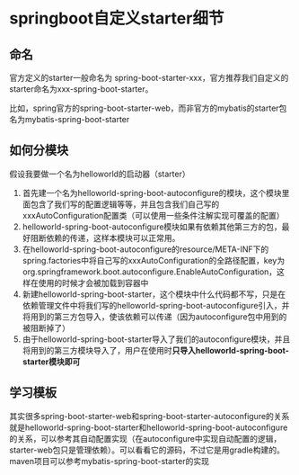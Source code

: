 # springboot自定义starter细节

## 命名

官方定义的starter一般命名为 spring-boot-starter-xxx，官方推荐我们自定义的starter命名为xxx-spring-boot-starter。

比如，spring官方的spring-boot-starter-web，而非官方的mybatis的starter包名为mybatis-spring-boot-starter

## 如何分模块

假设我要做一个名为helloworld的启动器（starter）

1. 首先建一个名为helloworld-spring-boot-autoconfigure的模块，这个模块里面包含了我们写的配置逻辑等等，并且包含我们自己写的xxxAutoConfiguration配置类（可以使用一些条件注解实现可覆盖的配置）
2. helloworld-spring-boot-autoconfigure模块如果有依赖其他第三方的包，最好阻断依赖的传递，这样本模块可以正常用。
3. 在helloworld-spring-boot-autoconfigure的resource/META-INF下的spring.factories中将自己写的xxxAutoConfiguration的全路径配置，key为org.springframework.boot.autoconfigure.EnableAutoConfiguration，这样在使用的时候才会被加载到容器中
4. 新建helloworld-spring-boot-starter，这个模块中什么代码都不写，只是在依赖管理文件中将我们写的helloworld-spring-boot-autoconfigure引入，并将用到的第三方包导入，使该依赖可以传递（因为autoconfigure包中用到的被阻断掉了）
5. 由于helloworld-spring-boot-starter导入了我们的autoconfigure模块，并且将用到的第三方模块导入了，用户在使用时**只导入helloworld-spring-boot-starter模块即可**

## 学习模板

其实很多spring-boot-starter-web和spring-boot-starter-autoconfigure的关系就是helloworld-spring-boot-starter和helloworld-spring-boot-autoconfigure的关系，可以参考其自动配置实现（在autoconfigure中实现自动配置的逻辑，starter-web包只是管理依赖）。可以看看它的源码，不过它是用gradle构建的。maven项目可以参考mybatis-spring-boot-starter的实现